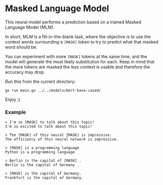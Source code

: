 # Masked Language Model

This neural model performs a prediction based on a trained Masked Language Model (MLM).

In short, MLM is a fill-in-the-blank task, where the objective is to use the context words surrounding a `[MASK]` token
to try to predict what that masked word should be.

You can experiment with more `[MASK]` tokens at the same time, and the model will generate the most likely substitution
for each. Keep in mind that the more tokens are masked the less context is usable and therefore the accuracy may drop.

Run this from the current directory:

```console
go run main.go ../../models/bert-base-cased/
```

Enjoy ;)

### Example

```console
> I'm so [MASK] to talk about this topic! 
I'm so excited to talk about this topic!

> The [MASK] of this neural [MASK] is impressive.
The efficiency of this neural network is impressive.

> [MASK] is a programming language
Python is a programming language

> Berlin is the capital of [MASK] .
Berlin is the capital of Germany .

> [MASK] is the capital of Germany.
Frankfurt is the capital of Germany.
```
